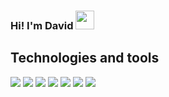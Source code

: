 ### Hi! I'm David <img src="https://raw.githubusercontent.com/MartinHeinz/MartinHeinz/master/wave.gif" width="30px">

<!--
**davidha99/davidha99** is a ✨ _special_ ✨ repository because its `README.md` (this file) appears on your GitHub profile.

Here are some ideas to get you started:

- 🔭 I’m currently working on ...
- 🌱 I’m currently learning ...
- 👯 I’m looking to collaborate on ...
- 🤔 I’m looking for help with ...
- 💬 Ask me about ...
- 📫 How to reach me: ...
- 😄 Pronouns: ...
- ⚡ Fun fact: ...
-->

## Technologies and tools
![](https://img.shields.io/badge/Language-C++-informational?style=plastic&logo=cplusplus&logoColor=00599C&color=2bbc8a)
![](https://img.shields.io/badge/Language-Python-informational?style=plastic&logo=python&logoColor=white&color=2bbc8a)
![](https://img.shields.io/badge/Language-Javascript-informational?style=plastic&logo=javascript&logoColor=white&color=2bbc8a)
![](https://img.shields.io/badge/Tools-VSCode-informational?style=plastic&logo=visual-studio-code&logoColor=white&color=2bbc8a)
![](https://img.shields.io/badge/OS-MacOS-informational?style=plastic&logo=apple&logoColor=white&color=2bbc8a)
![](https://img.shields.io/badge/OS-Linux-informational?style=plastic&logo=linux&logoColor=white&color=2bbc8a)
![](https://img.shields.io/badge/Shell-Bash-informational?style=plastic&logo=gnubash&logoColor=white&color=2bbc8a)
